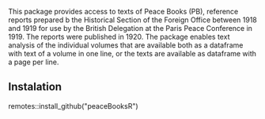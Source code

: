 This package provides access to texts of Peace Books (PB), reference reports prepared b the Historical Section of the Foreign Office between 1918 and 1919 for use by the British Delegation at the Paris Peace Conference in 1919. The reports were published in 1920.
The package enables text analysis of the individual volumes that are available both as a dataframe with text of a volume in one line, or the texts are available as dataframe with a page per line.

<!-- ![Example of page from the 'Authorities' section of the Samoa Volume'](./R/img/samoa_authorities.png) -->

## Instalation
remotes::install_github("peaceBooksR")

